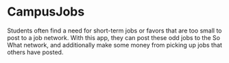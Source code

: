 # CampusJobs

Students often find a need for short-term jobs or favors that are too small to post to a job network. With this app, they can post these odd jobs to the So What network, and additionally make some money from picking up jobs that others have posted.
